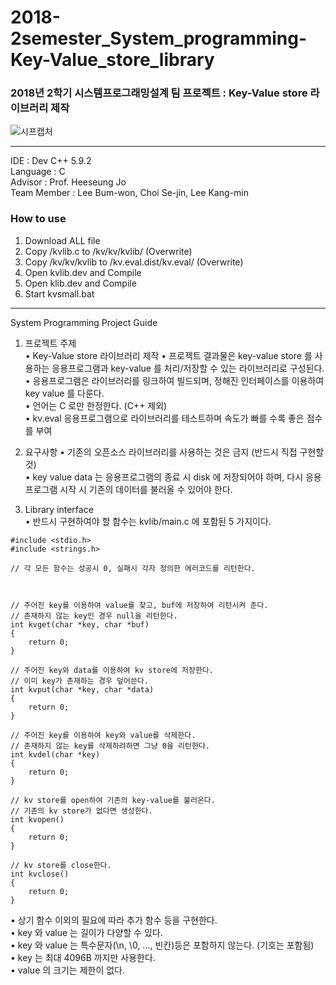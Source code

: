 # 2018-2semester_System_programming-Key-Value_store_library

### 2018년 2학기 시스템프로그래밍설계 팀 프로젝트 : Key-Value store 라이브러리 제작  
![시프캡처](https://user-images.githubusercontent.com/44010902/68129588-289e1180-ff5d-11e9-8719-87d842b86236.PNG)


---

IDE : Dev C++ 5.9.2  
Language : C  
Advisor : Prof. Heeseung Jo  
Team Member : Lee Bum-won, Choi Se-jin, Lee Kang-min

### How to use

1. Download ALL file
2. Copy /kvlib.c to /kv/kv/kvlib/ (Overwrite)
3. Copy /kv/kv/kvlib to /kv.eval.dist/kv.eval/ (Overwrite)
4. Open kvlib.dev and Compile
5. Open klib.dev and Compile
6. Start kvsmall.bat

---

System Programming Project Guide

1. 프로젝트 주제  
   • Key-Value store 라이브러리 제작
   • 프로젝트 결과물은 key-value store 를 사용하는 응용프로그램과 key-value 를 처리/저장할 수 있는 라이브러리로 구성된다.  
   • 응용프로그램은 라이브러리를 링크하여 빌드되며, 정해진 인터페이스를 이용하여 key value 를 다룬다.  
   • 언어는 C 로만 한정한다. (C++ 제외)  
   • kv.eval 응용프로그램으로 라이브러리를 테스트하며 속도가 빠를 수록 좋은 점수를 부여

2. 요구사항
   • 기존의 오픈소스 라이브러리를 사용하는 것은 금지 (반드시 직접 구현할 것)  
   • key value data 는 응용프로그램의 종료 시 disk 에 저장되어야 하며, 다시 응용프로그램 시작 시 기존의 데이터를 불러올 수 있어야 한다.

3. Library interface  
   • 반드시 구현하여야 할 함수는 kvlib/main.c 에 포함된 5 가지이다.

```
#include <stdio.h>
#include <strings.h>

// 각 모든 함수는 성공시 0, 실패시 각자 정의한 에러코드를 리턴한다.



// 주어진 key를 이용하여 value를 찾고, buf에 저장하여 리턴시켜 준다.
// 존재하지 않는 key인 경우 null을 리턴한다.
int kvget(char *key, char *buf)
{
 	return 0;
}

// 주어진 key와 data를 이용하여 kv store에 저장한다.
// 이미 key가 존재하는 경우 덮어쓴다.
int kvput(char *key, char *data)
{
 	return 0;
}

// 주어진 key를 이용하여 key와 value를 삭제한다.
// 존재하지 않는 key를 삭제하려하면 그냥 0을 리턴한다.
int kvdel(char *key)
{
 	return 0;
}

// kv store를 open하여 기존의 key-value를 불러온다.
// 기존의 kv store가 없다면 생성한다.
int kvopen()
{
 	return 0;
}

// kv store를 close한다.
int kvclose()
{
 	return 0;
}

```

• 상기 함수 이외의 필요에 따라 추가 함수 등을 구현한다.  
• key 와 value 는 길이가 다양할 수 있다.  
• key 와 value 는 특수문자(\n, \0, ..., 빈칸)등은 포함하지 않는다. (기호는 포함됨)  
• key 는 최대 4096B 까지만 사용한다.  
• value 의 크기는 제한이 없다.
